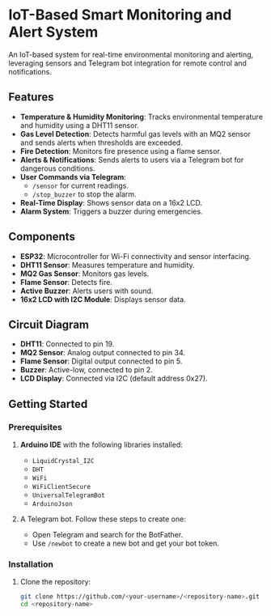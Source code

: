 # IoT-Based Smart Monitoring and Alert System

An IoT-based system for real-time environmental monitoring and alerting, leveraging sensors and Telegram bot integration for remote control and notifications.

## Features

- **Temperature & Humidity Monitoring**: Tracks environmental temperature and humidity using a DHT11 sensor.
- **Gas Level Detection**: Detects harmful gas levels with an MQ2 sensor and sends alerts when thresholds are exceeded.
- **Fire Detection**: Monitors fire presence using a flame sensor.
- **Alerts & Notifications**: Sends alerts to users via a Telegram bot for dangerous conditions.
- **User Commands via Telegram**: 
  - `/sensor` for current readings.
  - `/stop_buzzer` to stop the alarm.
- **Real-Time Display**: Shows sensor data on a 16x2 LCD.
- **Alarm System**: Triggers a buzzer during emergencies.

## Components

- **ESP32**: Microcontroller for Wi-Fi connectivity and sensor interfacing.
- **DHT11 Sensor**: Measures temperature and humidity.
- **MQ2 Gas Sensor**: Monitors gas levels.
- **Flame Sensor**: Detects fire.
- **Active Buzzer**: Alerts users with sound.
- **16x2 LCD with I2C Module**: Displays sensor data.

## Circuit Diagram

- **DHT11**: Connected to pin 19.
- **MQ2 Sensor**: Analog output connected to pin 34.
- **Flame Sensor**: Digital output connected to pin 5.
- **Buzzer**: Active-low, connected to pin 2.
- **LCD Display**: Connected via I2C (default address 0x27).

## Getting Started

### Prerequisites

1. **Arduino IDE** with the following libraries installed:
   - `LiquidCrystal_I2C`
   - `DHT`
   - `WiFi`
   - `WiFiClientSecure`
   - `UniversalTelegramBot`
   - `ArduinoJson`

2. A Telegram bot. Follow these steps to create one:
   - Open Telegram and search for the BotFather.
   - Use `/newbot` to create a new bot and get your bot token.

### Installation

1. Clone the repository:
   ```bash
   git clone https://github.com/<your-username>/<repository-name>.git
   cd <repository-name>

